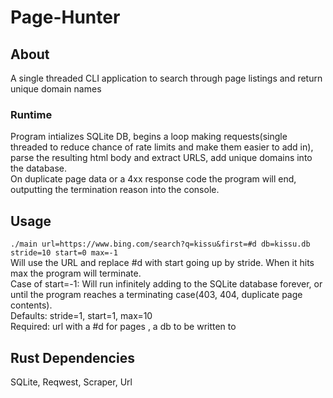 # Page-Hunter

## About
A single threaded CLI application to search through page listings and return unique domain names<br/>

### Runtime
Program intializes SQLite DB, begins a loop making requests(single threaded to reduce chance of rate limits and make them easier to add in), parse the resulting html body and extract URLS, add unique domains into the database. <br/>
On duplicate page data or a 4xx response code the program will end, outputting the termination reason into the console.

## Usage

```./main url=https://www.bing.com/search?q=kissu&first=#d db=kissu.db stride=10 start=0 max=-1```<br/>
Will use the URL and replace #d with start going up by stride. When it hits max the program will terminate.<br/>
Case of start=-1: Will run infinitely adding to the SQLite database forever, or until the program reaches a terminating case(403, 404, duplicate page contents).<br/>
Defaults: stride=1, start=1, max=10<br/>
Required: url with a #d for pages , a db to be written to<br/>

## Rust Dependencies

SQLite, Reqwest, Scraper, Url
